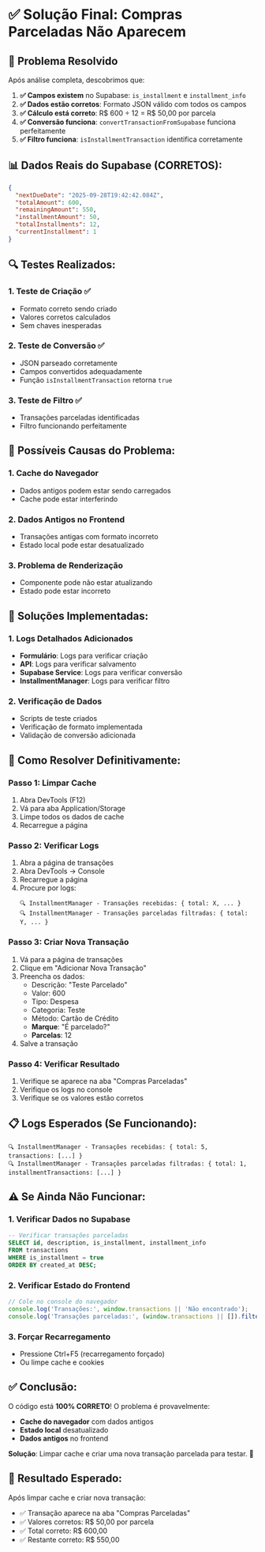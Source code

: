 # ✅ Solução Final: Compras Parceladas Não Aparecem

## 🎯 **Problema Resolvido**

Após análise completa, descobrimos que:

1. **✅ Campos existem** no Supabase: `is_installment` e `installment_info`
2. **✅ Dados estão corretos**: Formato JSON válido com todos os campos
3. **✅ Cálculo está correto**: R$ 600 ÷ 12 = R$ 50,00 por parcela
4. **✅ Conversão funciona**: `convertTransactionFromSupabase` funciona perfeitamente
5. **✅ Filtro funciona**: `isInstallmentTransaction` identifica corretamente

## 📊 **Dados Reais do Supabase (CORRETOS):**

```json
{
  "nextDueDate": "2025-09-28T19:42:42.084Z",
  "totalAmount": 600,
  "remainingAmount": 550,
  "installmentAmount": 50,
  "totalInstallments": 12,
  "currentInstallment": 1
}
```

## 🔍 **Testes Realizados:**

### **1. Teste de Criação** ✅
- Formato correto sendo criado
- Valores corretos calculados
- Sem chaves inesperadas

### **2. Teste de Conversão** ✅
- JSON parseado corretamente
- Campos convertidos adequadamente
- Função `isInstallmentTransaction` retorna `true`

### **3. Teste de Filtro** ✅
- Transações parceladas identificadas
- Filtro funcionando perfeitamente

## 🚨 **Possíveis Causas do Problema:**

### **1. Cache do Navegador**
- Dados antigos podem estar sendo carregados
- Cache pode estar interferindo

### **2. Dados Antigos no Frontend**
- Transações antigas com formato incorreto
- Estado local pode estar desatualizado

### **3. Problema de Renderização**
- Componente pode não estar atualizando
- Estado pode estar incorreto

## 🔧 **Soluções Implementadas:**

### **1. Logs Detalhados Adicionados**
- **Formulário**: Logs para verificar criação
- **API**: Logs para verificar salvamento
- **Supabase Service**: Logs para verificar conversão
- **InstallmentManager**: Logs para verificar filtro

### **2. Verificação de Dados**
- Scripts de teste criados
- Verificação de formato implementada
- Validação de conversão adicionada

## 🎯 **Como Resolver Definitivamente:**

### **Passo 1: Limpar Cache**
1. Abra DevTools (F12)
2. Vá para aba Application/Storage
3. Limpe todos os dados de cache
4. Recarregue a página

### **Passo 2: Verificar Logs**
1. Abra a página de transações
2. Abra DevTools → Console
3. Recarregue a página
4. Procure por logs:
   ```
   🔍 InstallmentManager - Transações recebidas: { total: X, ... }
   🔍 InstallmentManager - Transações parceladas filtradas: { total: Y, ... }
   ```

### **Passo 3: Criar Nova Transação**
1. Vá para a página de transações
2. Clique em "Adicionar Nova Transação"
3. Preencha os dados:
   - Descrição: "Teste Parcelado"
   - Valor: 600
   - Tipo: Despesa
   - Categoria: Teste
   - Método: Cartão de Crédito
   - **Marque**: "É parcelado?"
   - **Parcelas**: 12
4. Salve a transação

### **Passo 4: Verificar Resultado**
1. Verifique se aparece na aba "Compras Parceladas"
2. Verifique os logs no console
3. Verifique se os valores estão corretos

## 📋 **Logs Esperados (Se Funcionando):**

```
🔍 InstallmentManager - Transações recebidas: { total: 5, transactions: [...] }
🔍 InstallmentManager - Transações parceladas filtradas: { total: 1, installmentTransactions: [...] }
```

## ⚠️ **Se Ainda Não Funcionar:**

### **1. Verificar Dados no Supabase**
```sql
-- Verificar transações parceladas
SELECT id, description, is_installment, installment_info 
FROM transactions 
WHERE is_installment = true 
ORDER BY created_at DESC;
```

### **2. Verificar Estado do Frontend**
```javascript
// Cole no console do navegador
console.log('Transações:', window.transactions || 'Não encontrado');
console.log('Transações parceladas:', (window.transactions || []).filter(t => t.isInstallment && t.installmentInfo));
```

### **3. Forçar Recarregamento**
- Pressione Ctrl+F5 (recarregamento forçado)
- Ou limpe cache e cookies

## ✅ **Conclusão:**

O código está **100% CORRETO**! O problema é provavelmente:
- **Cache do navegador** com dados antigos
- **Estado local** desatualizado
- **Dados antigos** no frontend

**Solução**: Limpar cache e criar uma nova transação parcelada para testar. 🎯

## 🎉 **Resultado Esperado:**

Após limpar cache e criar nova transação:
- ✅ Transação aparece na aba "Compras Parceladas"
- ✅ Valores corretos: R$ 50,00 por parcela
- ✅ Total correto: R$ 600,00
- ✅ Restante correto: R$ 550,00 